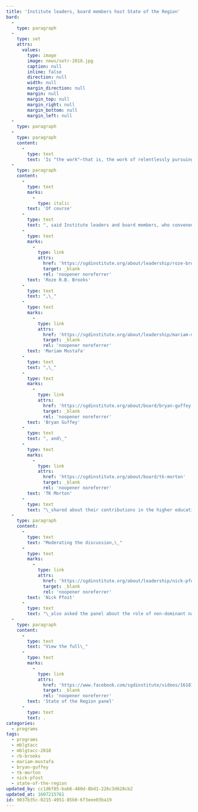 ```yaml
---
title: 'Institute leaders, board members host State of the Region'
bard:
  -
    type: paragraph
  -
    type: set
    attrs:
      values:
        type: image
        image: news/sotr-2018.jpg
        caption: null
        inline: false
        direction: null
        width: null
        margin_direction: null
        margin: null
        margin_top: null
        margin_right: null
        margin_bottom: null
        margin_left: null
  -
    type: paragraph
  -
    type: paragraph
    content:
      -
        type: text
        text: 'Is "the work"—that is, the work of relentlessly pursuing equity, justice, and access for queer and trans students—even being done in the Midwest?'
  -
    type: paragraph
    content:
      -
        type: text
        marks:
          -
            type: italic
        text: 'Of course'
      -
        type: text
        text: ", said Institute leaders and board members, who convened last weekend for the 2nd annual State of the Region at MBLGTACC in Omaha, Nebraska. Speaking on a panel to conference attendees,\_"
      -
        type: text
        marks:
          -
            type: link
            attrs:
              href: 'https://sgdinstitute.org/about/leadership/roze-brooks'
              target: _blank
              rel: 'noopener noreferrer'
        text: 'Roze R.B. Brooks'
      -
        type: text
        text: ",\_"
      -
        type: text
        marks:
          -
            type: link
            attrs:
              href: 'https://sgdinstitute.org/about/leadership/mariam-mustafa'
              target: _blank
              rel: 'noopener noreferrer'
        text: 'Mariam Mustafa'
      -
        type: text
        text: ",\_"
      -
        type: text
        marks:
          -
            type: link
            attrs:
              href: 'https://sgdinstitute.org/about/board/bryan-guffey'
              target: _blank
              rel: 'noopener noreferrer'
        text: 'Bryan Guffey'
      -
        type: text
        text: ", and\_"
      -
        type: text
        marks:
          -
            type: link
            attrs:
              href: 'https://sgdinstitute.org/about/board/tk-morton'
              target: _blank
              rel: 'noopener noreferrer'
        text: 'TK Morton'
      -
        type: text
        text: "\_shared about their contributions in the higher education, nonprofit, and private sectors, and how \"the work\" is an integral part of their community engagement, service, and broader advocacy."
  -
    type: paragraph
    content:
      -
        type: text
        text: "Moderating the discussion,\_"
      -
        type: text
        marks:
          -
            type: link
            attrs:
              href: 'https://sgdinstitute.org/about/leadership/nick-pfost'
              target: _blank
              rel: 'noopener noreferrer'
        text: 'Nick Pfost'
      -
        type: text
        text: "\_also asked the panel about the role of non-dominant narratives in the advocacy space, access to resources and capital for students and the public, anti-racism work in our communities, and identity politics. "
  -
    type: paragraph
    content:
      -
        type: text
        text: "View the full\_"
      -
        type: text
        marks:
          -
            type: link
            attrs:
              href: 'https://www.facebook.com/sgdinstitute/videos/1618121771609421/'
              target: _blank
              rel: 'noopener noreferrer'
        text: 'State of the Region panel'
      -
        type: text
        text: .
categories:
  - programs
tags:
  - programs
  - mblgtacc
  - mblgtacc-2018
  - rb-brooks
  - mariam-mustafa
  - bryan-guffey
  - tk-morton
  - nick-pfost
  - state-of-the-region
updated_by: cc1d6f85-bab6-480d-8bd1-226c3d628cb2
updated_at: 1607215761
id: 9037b35c-0215-4951-85b0-6f3eee03ba19
---
```

